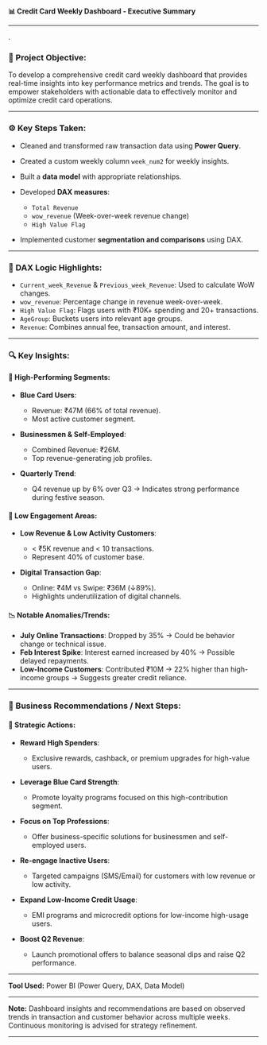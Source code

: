 **📊 Credit Card Weekly Dashboard - Executive Summary**

---
.
### 🌟 Project Objective:

To develop a comprehensive credit card weekly dashboard that provides real-time insights into key performance metrics and trends. The goal is to empower stakeholders with actionable data to effectively monitor and optimize credit card operations.

---

### ⚙️ Key Steps Taken:

* Cleaned and transformed raw transaction data using **Power Query**.
* Created a custom weekly column `week_num2` for weekly insights.
* Built a **data model** with appropriate relationships.
* Developed **DAX measures**:

  * `Total Revenue`
  * `wow_revenue` (Week-over-week revenue change)
  * `High Value Flag`
* Implemented customer **segmentation and comparisons** using DAX.

---

### 📐 DAX Logic Highlights:

* `Current_week_Revenue` & `Previous_week_Revenue`: Used to calculate WoW changes.
* `wow_revenue`: Percentage change in revenue week-over-week.
* `High Value Flag`: Flags users with ₹10K+ spending and 20+ transactions.
* `AgeGroup`: Buckets users into relevant age groups.
* `Revenue`: Combines annual fee, transaction amount, and interest.

---

### 🔍 Key Insights:

#### 🔹 High-Performing Segments:

* **Blue Card Users**:

  * Revenue: ₹47M (66% of total revenue).
  * Most active customer segment.

* **Businessmen & Self-Employed**:

  * Combined Revenue: ₹26M.
  * Top revenue-generating job profiles.

* **Quarterly Trend**:

  * Q4 revenue up by 6% over Q3 → Indicates strong performance during festive season.

#### 🔻 Low Engagement Areas:

* **Low Revenue & Low Activity Customers**:

  * < ₹5K revenue and < 10 transactions.
  * Represent 40% of customer base.

* **Digital Transaction Gap**:

  * Online: ₹4M vs Swipe: ₹36M (↓89%).
  * Highlights underutilization of digital channels.

#### 📉 Notable Anomalies/Trends:

* **July Online Transactions**: Dropped by 35% → Could be behavior change or technical issue.
* **Feb Interest Spike**: Interest earned increased by 40% → Possible delayed repayments.
* **Low-Income Customers**: Contributed ₹10M → 22% higher than high-income groups → Suggests greater credit reliance.

---

### 🔢 Business Recommendations / Next Steps:

#### 📌 Strategic Actions:

* **Reward High Spenders**:

  * Exclusive rewards, cashback, or premium upgrades for high-value users.

* **Leverage Blue Card Strength**:

  * Promote loyalty programs focused on this high-contribution segment.

* **Focus on Top Professions**:

  * Offer business-specific solutions for businessmen and self-employed users.

* **Re-engage Inactive Users**:

  * Targeted campaigns (SMS/Email) for customers with low revenue or low activity.

* **Expand Low-Income Credit Usage**:

  * EMI programs and microcredit options for low-income high-usage users.

* **Boost Q2 Revenue**:

  * Launch promotional offers to balance seasonal dips and raise Q2 performance.

---


**Tool Used:** Power BI (Power Query, DAX, Data Model)

---

**Note:** Dashboard insights and recommendations are based on observed trends in transaction and customer behavior across multiple weeks. Continuous monitoring is advised for strategy refinement.

---
